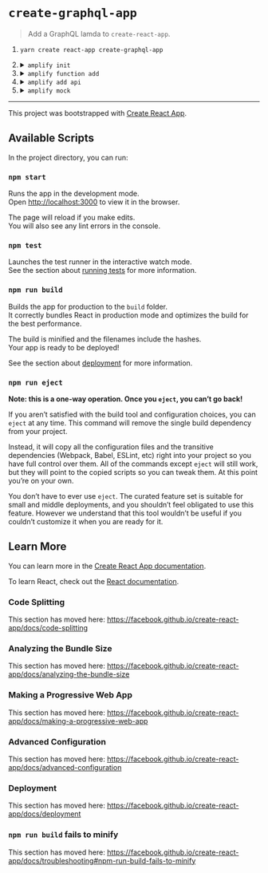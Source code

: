 # `create-graphql-app`

> Add a GraphQL lamda to `create-react-app`.

1. `yarn create react-app create-graphql-app`
1. <details>
   <summary><code>amplify init</code></summary>

   ```
   Note: It is recommended to run this command from the root of your app directory
   ? Enter a name for the project create-graphql-app
   ? Enter a name for the environment dev
   ? Choose your default editor: Visual Studio Code
   ? Choose the type of app that you're building javascript
   Please tell us about your project
   ? What javascript framework are you using react
   ? Source Directory Path:  src
   ? Distribution Directory Path: build
   ? Build Command:  npm run-script build
   ? Start Command: npm run-script start
   Using default provider  awscloudformation
   ```


      For more information on AWS Profiles, see:
      https://docs.aws.amazon.com/cli/latest/userguide/cli-multiple-profiles.html

      ? Do you want to use an AWS profile? Yes
      ? Please choose the profile you want to use default
      ⠙ Initializing project in the cloud...

      CREATE_IN_PROGRESS create-graphql-app-dev-20190910153235 AWS::CloudFormation::Stack Tue Sep 10 2019 15:32:36 GMT-0700 (Pacific Daylight Time) User Initiated
      CREATE_IN_PROGRESS AuthRole                              AWS::IAM::Role             Tue Sep 10 2019 15:32:39 GMT-0700 (Pacific Daylight Time)
      CREATE_IN_PROGRESS DeploymentBucket                      AWS::S3::Bucket            Tue Sep 10 2019 15:32:39 GMT-0700 (Pacific Daylight Time)
      CREATE_IN_PROGRESS AuthRole                              AWS::IAM::Role             Tue Sep 10 2019 15:32:39 GMT-0700 (Pacific Daylight Time) Resource creation Initiated
      CREATE_IN_PROGRESS UnauthRole                            AWS::IAM::Role             Tue Sep 10 2019 15:32:39 GMT-0700 (Pacific Daylight Time)
      CREATE_IN_PROGRESS DeploymentBucket                      AWS::S3::Bucket            Tue Sep 10 2019 15:32:40 GMT-0700 (Pacific Daylight Time) Resource creation Initiated
      CREATE_IN_PROGRESS UnauthRole                            AWS::IAM::Role             Tue Sep 10 2019 15:32:40 GMT-0700 (Pacific Daylight Time) Resource creation Initiated
      ⠏ Initializing project in the cloud...

      CREATE_COMPLETE AuthRole   AWS::IAM::Role Tue Sep 10 2019 15:32:53 GMT-0700 (Pacific Daylight Time)
      CREATE_COMPLETE UnauthRole AWS::IAM::Role Tue Sep 10 2019 15:32:54 GMT-0700 (Pacific Daylight Time)
      ⠇ Initializing project in the cloud...

      CREATE_COMPLETE DeploymentBucket AWS::S3::Bucket Tue Sep 10 2019 15:33:00 GMT-0700 (Pacific Daylight Time)
      ⠙ Initializing project in the cloud...

      CREATE_COMPLETE create-graphql-app-dev-20190910153235 AWS::CloudFormation::Stack Tue Sep 10 2019 15:33:03 GMT-0700 (Pacific Daylight Time)
      ✔ Successfully created initial AWS cloud resources for deployments.
      ✔ Initialized provider successfully.
      Initialized your environment successfully.

      Your project has been successfully initialized and connected to the cloud!

      Some next steps:
      "amplify status" will show you what you've added already and if it's locally configured or deployed
      "amplify <category> add" will allow you to add features like user login or a backend API
      "amplify push" will build all your local backend resources and provision it in the cloud
      "amplify publish" will build all your local backend and frontend resources (if you have hosting category added) and provision it in the cloud

      Pro tip:
      Try "amplify add api" to create a backend API and then "amplify publish" to deploy everything
      ```

    </details>

1.  <details>
    <summary><code>amplify function add</code></summary>

    ```
    ❯ amplify function add
    Using service: Lambda, provided by: awscloudformation
    ? Provide a friendly name for your resource to be used as a label for this category in the project: graphql
    ? Provide the AWS Lambda function name: graphql
    ? Choose the function template that you want to use: Serverless express function (Integration with Amazon API Gateway)
    ? Do you want to access other resources created in this project from your Lambda function? No
    ? Do you want to edit the local lambda function now? No
    Successfully added resource graphql locally.

    Next steps:
    Check out sample function code generated in <project-dir>/amplify/backend/function/graphql/src
    "amplify function build" builds all of your functions currently in the project
    "amplify function invoke graphql" enables you to test a function locally
    "amplify push" builds all of your local backend resources and provisions them in the cloud
    "amplify publish" builds all of your local backend and front-end resources (if you added hosting category) and provisions them in the cloud

    ```

    </details>

1.  <details>
    <summary><code>amplify add api</code></summary>

    ```
    ❯ amplify add api
    ? Please select from one of the below mentioned services REST
    ? Provide a friendly name for your resource to be used as a label for this category in the project: graphql
    ? Provide a path (e.g., /items) /graphql
    ? Choose a Lambda source Use a Lambda function already added in the current Amplify project
    ? Choose the Lambda function to invoke by this path graphql
    ? Restrict API access No
    ? Do you want to add another path? No
    Successfully added resource graphql locally

    Some next steps:
    "amplify push" will build all your local backend resources and provision it in the cloud
    "amplify publish" will build all your local backend and frontend resources (if you have hosting category added) and provision it in the cloud

    ```

    </details>

1.  <details>
    <summary><code>amplify mock</code></summary>

    ```
    ❯ amplify mock
    Some resources have changed locally and these resources are not mockable. The resources listed below need to be pushed to the cloud before starting the mock server.

    Current Environment: dev

    | Category | Resource name | Operation | Provider plugin   |
    | -------- | ------------- | --------- | ----------------- |
    | Api      | graphql       | Create    | awscloudformation |
    | Function | graphql       | Create    | awscloudformation |
    ? Are you sure you want to continue? Yes
    ⠹ Updating resources in the cloud. This may take a few minutes...

    UPDATE_IN_PROGRESS create-graphql-app-dev-20190910153235 AWS::CloudFormation::Stack Tue Sep 10 2019 16:01:21 GMT-0700 (Pacific Daylight Time) User Initiated
    UPDATE_IN_PROGRESS functiongraphql                       AWS::CloudFormation::Stack Tue Sep 10 2019 16:01:25 GMT-0700 (Pacific Daylight Time)
    ⠇ Updating resources in the cloud. This may take a few minutes...

    UPDATE_IN_PROGRESS create-graphql-app-dev-20190910153235-functiongraphql-14MIHPQ8XJKWO AWS::CloudFormation::Stack Tue Sep 10 2019 16:01:26 GMT-0700 (Pacific Daylight Time) User Initiated
    ⠏ Updating resources in the cloud. This may take a few minutes...

    UPDATE_IN_PROGRESS LambdaExecutionRole AWS::IAM::Role Tue Sep 10 2019 16:01:32 GMT-0700 (Pacific Daylight Time) Requested update requires the creation of a new physical resource; hence creating one.
    UPDATE_IN_PROGRESS LambdaExecutionRole AWS::IAM::Role Tue Sep 10 2019 16:01:33 GMT-0700 (Pacific Daylight Time) Resource creation Initiated
    ⠋ Updating resources in the cloud. This may take a few minutes...

    UPDATE_COMPLETE LambdaExecutionRole AWS::IAM::Role Tue Sep 10 2019 16:01:47 GMT-0700 (Pacific Daylight Time)
    ⠸ Updating resources in the cloud. This may take a few minutes...

    UPDATE_IN_PROGRESS LambdaFunction AWS::Lambda::Function Tue Sep 10 2019 16:01:50 GMT-0700 (Pacific Daylight Time)
    UPDATE_COMPLETE    LambdaFunction AWS::Lambda::Function Tue Sep 10 2019 16:01:51 GMT-0700 (Pacific Daylight Time)
    ⠙ Updating resources in the cloud. This may take a few minutes...

    UPDATE_IN_PROGRESS lambdaexecutionpolicy AWS::IAM::Policy Tue Sep 10 2019 16:01:53 GMT-0700 (Pacific Daylight Time)
    ⠙ Updating resources in the cloud. This may take a few minutes...

    UPDATE_COMPLETE lambdaexecutionpolicy AWS::IAM::Policy Tue Sep 10 2019 16:02:01 GMT-0700 (Pacific Daylight Time)
    ⠦ Updating resources in the cloud. This may take a few minutes...

    UPDATE_COMPLETE_CLEANUP_IN_PROGRESS create-graphql-app-dev-20190910153235-functiongraphql-14MIHPQ8XJKWO AWS::CloudFormation::Stack Tue Sep 10 2019 16:02:04 GMT-0700 (Pacific Daylight Time)
    ⠇ Updating resources in the cloud. This may take a few minutes...

    UPDATE_COMPLETE functiongraphql AWS::CloudFormation::Stack Tue Sep 10 2019 16:02:13 GMT-0700 (Pacific Daylight Time)
    ⠦ Updating resources in the cloud. This may take a few minutes...

    UPDATE_IN_PROGRESS apigraphql AWS::CloudFormation::Stack Tue Sep 10 2019 16:02:16 GMT-0700 (Pacific Daylight Time)
    UPDATE_COMPLETE    apigraphql AWS::CloudFormation::Stack Tue Sep 10 2019 16:02:16 GMT-0700 (Pacific Daylight Time)
    ⠸ Updating resources in the cloud. This may take a few minutes...

    UPDATE_COMPLETE_CLEANUP_IN_PROGRESS create-graphql-app-dev-20190910153235 AWS::CloudFormation::Stack Tue Sep 10 2019 16:02:19 GMT-0700 (Pacific Daylight Time)
    UPDATE_IN_PROGRESS                  apigraphql                            AWS::CloudFormation::Stack Tue Sep 10 2019 16:02:20 GMT-0700 (Pacific Daylight Time)
    UPDATE_COMPLETE                     apigraphql                            AWS::CloudFormation::Stack Tue Sep 10 2019 16:02:20 GMT-0700 (Pacific Daylight Time)
    UPDATE_IN_PROGRESS                  functiongraphql                       AWS::CloudFormation::Stack Tue Sep 10 2019 16:02:21 GMT-0700 (Pacific Daylight Time)
    ⠏ Updating resources in the cloud. This may take a few minutes...

    DELETE_IN_PROGRESS LambdaExecutionRole AWS::IAM::Role Tue Sep 10 2019 16:02:22 GMT-0700 (Pacific Daylight Time)
    ⠧ Updating resources in the cloud. This may take a few minutes...

    DELETE_COMPLETE LambdaExecutionRole                                                 AWS::IAM::Role             Tue Sep 10 2019 16:02:24 GMT-0700 (Pacific Daylight Time)
    UPDATE_COMPLETE create-graphql-app-dev-20190910153235-functiongraphql-14MIHPQ8XJKWO AWS::CloudFormation::Stack Tue Sep 10 2019 16:02:25 GMT-0700 (Pacific Daylight Time)
    ⠏ Updating resources in the cloud. This may take a few minutes...

    UPDATE_COMPLETE functiongraphql                       AWS::CloudFormation::Stack Tue Sep 10 2019 16:02:32 GMT-0700 (Pacific Daylight Time)
    UPDATE_COMPLETE create-graphql-app-dev-20190910153235 AWS::CloudFormation::Stack Tue Sep 10 2019 16:02:32 GMT-0700 (Pacific Daylight Time)
    ✔ All resources are updated in the cloud

    ```

    </details>

---

This project was bootstrapped with [Create React App](https://github.com/facebook/create-react-app).

## Available Scripts

In the project directory, you can run:

### `npm start`

Runs the app in the development mode.<br>
Open [http://localhost:3000](http://localhost:3000) to view it in the browser.

The page will reload if you make edits.<br>
You will also see any lint errors in the console.

### `npm test`

Launches the test runner in the interactive watch mode.<br>
See the section about [running tests](https://facebook.github.io/create-react-app/docs/running-tests) for more information.

### `npm run build`

Builds the app for production to the `build` folder.<br>
It correctly bundles React in production mode and optimizes the build for the best performance.

The build is minified and the filenames include the hashes.<br>
Your app is ready to be deployed!

See the section about [deployment](https://facebook.github.io/create-react-app/docs/deployment) for more information.

### `npm run eject`

**Note: this is a one-way operation. Once you `eject`, you can’t go back!**

If you aren’t satisfied with the build tool and configuration choices, you can `eject` at any time. This command will remove the single build dependency from your project.

Instead, it will copy all the configuration files and the transitive dependencies (Webpack, Babel, ESLint, etc) right into your project so you have full control over them. All of the commands except `eject` will still work, but they will point to the copied scripts so you can tweak them. At this point you’re on your own.

You don’t have to ever use `eject`. The curated feature set is suitable for small and middle deployments, and you shouldn’t feel obligated to use this feature. However we understand that this tool wouldn’t be useful if you couldn’t customize it when you are ready for it.

## Learn More

You can learn more in the [Create React App documentation](https://facebook.github.io/create-react-app/docs/getting-started).

To learn React, check out the [React documentation](https://reactjs.org/).

### Code Splitting

This section has moved here: https://facebook.github.io/create-react-app/docs/code-splitting

### Analyzing the Bundle Size

This section has moved here: https://facebook.github.io/create-react-app/docs/analyzing-the-bundle-size

### Making a Progressive Web App

This section has moved here: https://facebook.github.io/create-react-app/docs/making-a-progressive-web-app

### Advanced Configuration

This section has moved here: https://facebook.github.io/create-react-app/docs/advanced-configuration

### Deployment

This section has moved here: https://facebook.github.io/create-react-app/docs/deployment

### `npm run build` fails to minify

This section has moved here: https://facebook.github.io/create-react-app/docs/troubleshooting#npm-run-build-fails-to-minify
